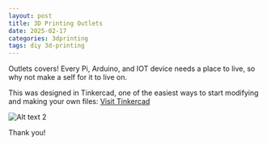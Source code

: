 ```yaml
---
layout: post
title: 3D Printing Outlets
date: 2025-02-17
categories: 3dprinting
tags: diy 3d-printing
---
```


Outlets covers! Every Pi, Arduino, and IOT device needs a place to live, so why not make a self for it to live on.

This was designed in Tinkercad, one of the easiest ways to start modifying and making your own files: [Visit Tinkercad](https://www.tinkercad.com/)

![Alt text 2](https://32bitwave.github.io/32bitcoffee/images/outletShelf1.png)

Thank you!
